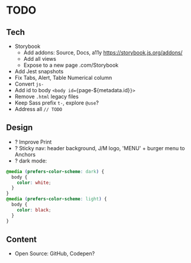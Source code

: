 # TODO

## Tech

- Storybook
  - Add addons: Source, Docs, a11y https://storybook.js.org/addons/
  - Add all views
  - Expose to a new page .com/Storybook
- Add Jest snapshots
- Fix Tabs, Alert, Table Numerical column
- Convert `js-`
- Add id to body `<body id={`page-\${metadata.id}`}>`
- Remove `.html` legacy files
- Keep Sass prefix `t-`, explore `@use`?
- Address all `// TODO`

## Design

- ? Improve Print
- ? Sticky nav: header background, J/M logo, 'MENU' + burger menu to Anchors
- ? dark mode:

```css
@media (prefers-color-scheme: dark) {
  body {
    color: white;
  }
}
@media (prefers-color-scheme: light) {
  body {
    color: black;
  }
}
```

## Content

- Open Source: GitHub, Codepen?

